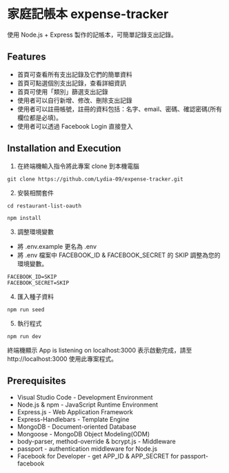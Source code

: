 # 家庭記帳本 expense-tracker
使用 Node.js + Express 製作的記帳本，可簡單記錄支出記錄。

## Features
- 首頁可查看所有支出記錄及它們的簡單資料
- 首頁可點選個別支出記錄，查看詳細資訊
- 首頁可使用「類別」篩選支出記錄
- 使用者可以自行新增、修改、刪除支出記錄
- 使用者可以註冊帳號，註冊的資料包括：名字、email、密碼、確認密碼(所有欄位都是必填)。
- 使用者可以透過 Facebook Login 直接登入

## Installation and Execution
1. 在終端機輸入指令將此專案 clone 到本機電腦
```
git clone https://github.com/Lydia-09/expense-tracker.git
```

2. 安裝相關套件
```
cd restaurant-list-oauth
```
```
npm install
```

3. 調整環境變數
- 將 .env.example 更名為 .env
- 將 .env 檔案中 FACEBOOK_ID & FACEBOOK_SECRET 的 SKIP 調整為您的環境變數。
```
FACEBOOK_ID=SKIP
FACEBOOK_SECRET=SKIP
```

4. 匯入種子資料
```
npm run seed
```

5. 執行程式
```
npm run dev
```
終端機顯示 App is listening on localhost:3000 表示啟動完成，請至 http://localhost:3000 使用此專案程式。

## Prerequisites
- Visual Studio Code - Development Environment
- Node.js & npm - JavaScript Runtime Environment
- Express.js - Web Application Framework
- Express-Handlebars - Template Engine
- MongoDB - Document-oriented Database
- Mongoose - MongoDB Object Modeling(ODM)
- body-parser, method-override & bcrypt.js - Middleware
- passport - authentication middleware for Node.js
- Facebook for Developer - get APP_ID & APP_SECRET for passport-facebook